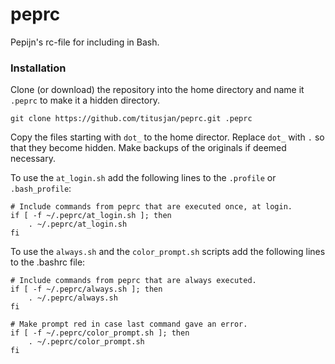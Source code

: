 # peprc


Pepijn's rc-file for including in Bash.
### Installation

Clone (or download) the repository into the home directory and name it `.peprc` to make it a hidden directory.

    git clone https://github.com/titusjan/peprc.git .peprc

Copy the files starting with `dot_` to the home director. Replace `dot_` with `.` so that they become hidden. Make backups of the originals if deemed necessary.


To use the `at_login.sh` add the following lines to the `.profile` or `.bash_profile`: 

    # Include commands from peprc that are executed once, at login.
    if [ -f ~/.peprc/at_login.sh ]; then
        . ~/.peprc/at_login.sh
    fi

To use the `always.sh` and the `color_prompt.sh` scripts add the following lines to 
the .bashrc file:

    # Include commands from peprc that are always executed.
    if [ -f ~/.peprc/always.sh ]; then
        . ~/.peprc/always.sh
    fi

    # Make prompt red in case last command gave an error.
    if [ -f ~/.peprc/color_prompt.sh ]; then
        . ~/.peprc/color_prompt.sh
    fi

